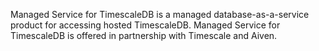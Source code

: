 Managed Service for TimescaleDB is a managed database-as-a-service product for
accessing hosted TimescaleDB. Managed Service for TimescaleDB is offered in
partnership with Timescale and Aiven.
